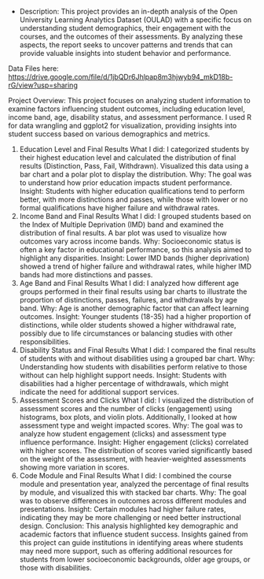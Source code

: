 * Description: This project provides an in-depth analysis of the Open University Learning Analytics Dataset (OULAD) with a specific focus on understanding student demographics, their engagement with the courses, and the outcomes of their assessments. By analyzing these aspects, the report seeks to uncover patterns and trends that can provide valuable insights into student behavior and performance.

Data Files here: https://drive.google.com/file/d/1jbQDr6Jhlpap8m3hjwyb94_mkD18b-rG/view?usp=sharing

Project Overview:
This project focuses on analyzing student information to examine factors influencing student outcomes, including education level, income band, age, disability status, and assessment performance. I used R for data wrangling and ggplot2 for visualization, providing insights into student success based on various demographics and metrics.

1. Education Level and Final Results
What I did: I categorized students by their highest education level and calculated the distribution of final results (Distinction, Pass, Fail, Withdrawn). Visualized this data using a bar chart and a polar plot to display the distribution.
Why: The goal was to understand how prior education impacts student performance.
Insight: Students with higher education qualifications tend to perform better, with more distinctions and passes, while those with lower or no formal qualifications have higher failure and withdrawal rates.
2. Income Band and Final Results
What I did: I grouped students based on the Index of Multiple Deprivation (IMD) band and examined the distribution of final results. A bar plot was used to visualize how outcomes vary across income bands.
Why: Socioeconomic status is often a key factor in educational performance, so this analysis aimed to highlight any disparities.
Insight: Lower IMD bands (higher deprivation) showed a trend of higher failure and withdrawal rates, while higher IMD bands had more distinctions and passes.
3. Age Band and Final Results
What I did: I analyzed how different age groups performed in their final results using bar charts to illustrate the proportion of distinctions, passes, failures, and withdrawals by age band.
Why: Age is another demographic factor that can affect learning outcomes.
Insight: Younger students (18-35) had a higher proportion of distinctions, while older students showed a higher withdrawal rate, possibly due to life circumstances or balancing studies with other responsibilities.
4. Disability Status and Final Results
What I did: I compared the final results of students with and without disabilities using a grouped bar chart.
Why: Understanding how students with disabilities perform relative to those without can help highlight support needs.
Insight: Students with disabilities had a higher percentage of withdrawals, which might indicate the need for additional support services.
5. Assessment Scores and Clicks
What I did: I visualized the distribution of assessment scores and the number of clicks (engagement) using histograms, box plots, and violin plots. Additionally, I looked at how assessment type and weight impacted scores.
Why: The goal was to analyze how student engagement (clicks) and assessment type influence performance.
Insight: Higher engagement (clicks) correlated with higher scores. The distribution of scores varied significantly based on the weight of the assessment, with heavier-weighted assessments showing more variation in scores.
6. Code Module and Final Results
What I did: I combined the course module and presentation year, analyzed the percentage of final results by module, and visualized this with stacked bar charts.
Why: The goal was to observe differences in outcomes across different modules and presentations.
Insight: Certain modules had higher failure rates, indicating they may be more challenging or need better instructional design.
Conclusion:
This analysis highlighted key demographic and academic factors that influence student success. Insights gained from this project can guide institutions in identifying areas where students may need more support, such as offering additional resources for students from lower socioeconomic backgrounds, older age groups, or those with disabilities.
